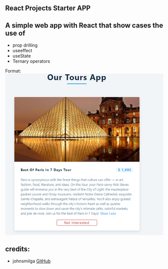 ## React Projects Starter APP
## A simple web app with React that show cases the use of 
* prop drilling
* useeffect
* useState
* Ternary operators

Format: ![Alt Text](https://github.com/cforcross/Tours-App-React/blob/main/tours%20ap.PNG)

## credits:
* johnsmilga
[GitHub](www.johnsmilga.com)
 
